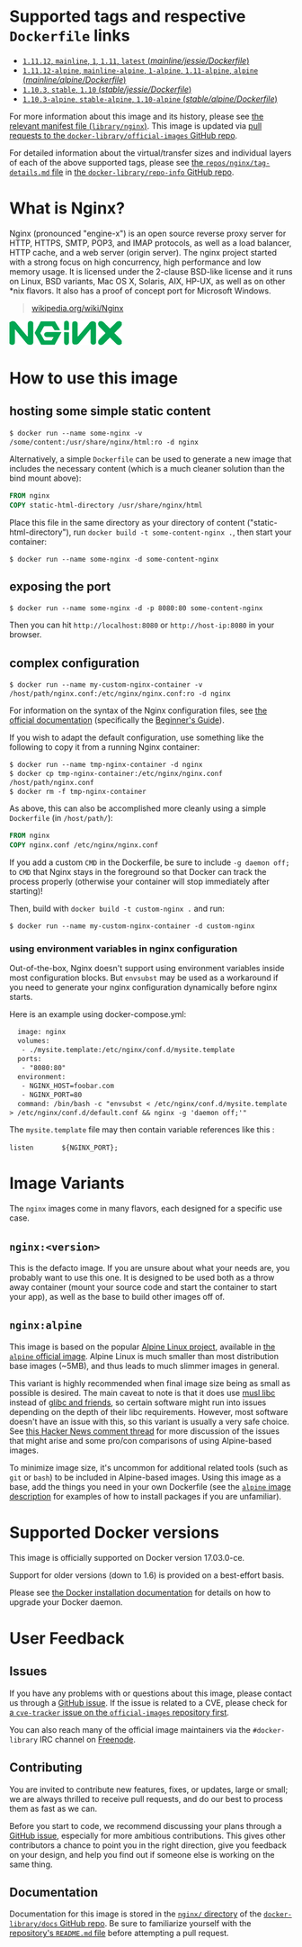 <!--

********************************************************************************

WARNING:

    DO NOT EDIT "nginx/README.md"

    IT IS AUTO-GENERATED

    (from the other files in "nginx/" combined with a set of templates)

********************************************************************************

-->

# Supported tags and respective `Dockerfile` links

-	[`1.11.12`, `mainline`, `1`, `1.11`, `latest` (*mainline/jessie/Dockerfile*)](https://github.com/nginxinc/docker-nginx/blob/29b52049eba48ce0eaef84696149b9b16160e900/mainline/jessie/Dockerfile)
-	[`1.11.12-alpine`, `mainline-alpine`, `1-alpine`, `1.11-alpine`, `alpine` (*mainline/alpine/Dockerfile*)](https://github.com/nginxinc/docker-nginx/blob/29b52049eba48ce0eaef84696149b9b16160e900/mainline/alpine/Dockerfile)
-	[`1.10.3`, `stable`, `1.10` (*stable/jessie/Dockerfile*)](https://github.com/nginxinc/docker-nginx/blob/014e624239987a0a46bee5b44088a8c5150bf0bb/stable/jessie/Dockerfile)
-	[`1.10.3-alpine`, `stable-alpine`, `1.10-alpine` (*stable/alpine/Dockerfile*)](https://github.com/nginxinc/docker-nginx/blob/014e624239987a0a46bee5b44088a8c5150bf0bb/stable/alpine/Dockerfile)

For more information about this image and its history, please see [the relevant manifest file (`library/nginx`)](https://github.com/docker-library/official-images/blob/master/library/nginx). This image is updated via [pull requests to the `docker-library/official-images` GitHub repo](https://github.com/docker-library/official-images/pulls?q=label%3Alibrary%2Fnginx).

For detailed information about the virtual/transfer sizes and individual layers of each of the above supported tags, please see [the `repos/nginx/tag-details.md` file](https://github.com/docker-library/repo-info/blob/master/repos/nginx/tag-details.md) in [the `docker-library/repo-info` GitHub repo](https://github.com/docker-library/repo-info).

# What is Nginx?

Nginx (pronounced "engine-x") is an open source reverse proxy server for HTTP, HTTPS, SMTP, POP3, and IMAP protocols, as well as a load balancer, HTTP cache, and a web server (origin server). The nginx project started with a strong focus on high concurrency, high performance and low memory usage. It is licensed under the 2-clause BSD-like license and it runs on Linux, BSD variants, Mac OS X, Solaris, AIX, HP-UX, as well as on other *nix flavors. It also has a proof of concept port for Microsoft Windows.

> [wikipedia.org/wiki/Nginx](https://en.wikipedia.org/wiki/Nginx)

![logo](https://raw.githubusercontent.com/docker-library/docs/01c12653951b2fe592c1f93a13b4e289ada0e3a1/nginx/logo.png)

# How to use this image

## hosting some simple static content

```console
$ docker run --name some-nginx -v /some/content:/usr/share/nginx/html:ro -d nginx
```

Alternatively, a simple `Dockerfile` can be used to generate a new image that includes the necessary content (which is a much cleaner solution than the bind mount above):

```dockerfile
FROM nginx
COPY static-html-directory /usr/share/nginx/html
```

Place this file in the same directory as your directory of content ("static-html-directory"), run `docker build -t some-content-nginx .`, then start your container:

```console
$ docker run --name some-nginx -d some-content-nginx
```

## exposing the port

```console
$ docker run --name some-nginx -d -p 8080:80 some-content-nginx
```

Then you can hit `http://localhost:8080` or `http://host-ip:8080` in your browser.

## complex configuration

```console
$ docker run --name my-custom-nginx-container -v /host/path/nginx.conf:/etc/nginx/nginx.conf:ro -d nginx
```

For information on the syntax of the Nginx configuration files, see [the official documentation](http://nginx.org/en/docs/) (specifically the [Beginner's Guide](http://nginx.org/en/docs/beginners_guide.html#conf_structure)).

If you wish to adapt the default configuration, use something like the following to copy it from a running Nginx container:

```console
$ docker run --name tmp-nginx-container -d nginx
$ docker cp tmp-nginx-container:/etc/nginx/nginx.conf /host/path/nginx.conf
$ docker rm -f tmp-nginx-container
```

As above, this can also be accomplished more cleanly using a simple `Dockerfile` (in `/host/path/`):

```dockerfile
FROM nginx
COPY nginx.conf /etc/nginx/nginx.conf
```

If you add a custom `CMD` in the Dockerfile, be sure to include `-g daemon off;` to `CMD` that Nginx stays in the foreground so that Docker can track the process properly (otherwise your container will stop immediately after starting)!

Then, build with `docker build -t custom-nginx .` and run:

```console
$ docker run --name my-custom-nginx-container -d custom-nginx
```

### using environment variables in nginx configuration

Out-of-the-box, Nginx doesn't support using environment variables inside most configuration blocks. But `envsubst` may be used as a workaround if you need to generate your nginx configuration dynamically before nginx starts.

Here is an example using docker-compose.yml:

```web:
  image: nginx
  volumes:
   - ./mysite.template:/etc/nginx/conf.d/mysite.template
  ports:
   - "8080:80"
  environment:
   - NGINX_HOST=foobar.com
   - NGINX_PORT=80
  command: /bin/bash -c "envsubst < /etc/nginx/conf.d/mysite.template > /etc/nginx/conf.d/default.conf && nginx -g 'daemon off;'"
```

The `mysite.template` file may then contain variable references like this :

`listen       ${NGINX_PORT};
`

# Image Variants

The `nginx` images come in many flavors, each designed for a specific use case.

## `nginx:<version>`

This is the defacto image. If you are unsure about what your needs are, you probably want to use this one. It is designed to be used both as a throw away container (mount your source code and start the container to start your app), as well as the base to build other images off of.

## `nginx:alpine`

This image is based on the popular [Alpine Linux project](http://alpinelinux.org), available in [the `alpine` official image](https://hub.docker.com/_/alpine). Alpine Linux is much smaller than most distribution base images (~5MB), and thus leads to much slimmer images in general.

This variant is highly recommended when final image size being as small as possible is desired. The main caveat to note is that it does use [musl libc](http://www.musl-libc.org) instead of [glibc and friends](http://www.etalabs.net/compare_libcs.html), so certain software might run into issues depending on the depth of their libc requirements. However, most software doesn't have an issue with this, so this variant is usually a very safe choice. See [this Hacker News comment thread](https://news.ycombinator.com/item?id=10782897) for more discussion of the issues that might arise and some pro/con comparisons of using Alpine-based images.

To minimize image size, it's uncommon for additional related tools (such as `git` or `bash`) to be included in Alpine-based images. Using this image as a base, add the things you need in your own Dockerfile (see the [`alpine` image description](https://hub.docker.com/_/alpine/) for examples of how to install packages if you are unfamiliar).

# Supported Docker versions

This image is officially supported on Docker version 17.03.0-ce.

Support for older versions (down to 1.6) is provided on a best-effort basis.

Please see [the Docker installation documentation](https://docs.docker.com/installation/) for details on how to upgrade your Docker daemon.

# User Feedback

## Issues

If you have any problems with or questions about this image, please contact us through a [GitHub issue](https://github.com/nginxinc/docker-nginx/issues). If the issue is related to a CVE, please check for [a `cve-tracker` issue on the `official-images` repository first](https://github.com/docker-library/official-images/issues?q=label%3Acve-tracker).

You can also reach many of the official image maintainers via the `#docker-library` IRC channel on [Freenode](https://freenode.net).

## Contributing

You are invited to contribute new features, fixes, or updates, large or small; we are always thrilled to receive pull requests, and do our best to process them as fast as we can.

Before you start to code, we recommend discussing your plans through a [GitHub issue](https://github.com/nginxinc/docker-nginx/issues), especially for more ambitious contributions. This gives other contributors a chance to point you in the right direction, give you feedback on your design, and help you find out if someone else is working on the same thing.

## Documentation

Documentation for this image is stored in the [`nginx/` directory](https://github.com/docker-library/docs/tree/master/nginx) of the [`docker-library/docs` GitHub repo](https://github.com/docker-library/docs). Be sure to familiarize yourself with the [repository's `README.md` file](https://github.com/docker-library/docs/blob/master/README.md) before attempting a pull request.
